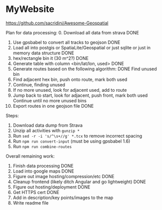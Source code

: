 # MyWebsite

https://github.com/sacridini/Awesome-Geospatial

Plan for data processing:
0. Download all data from strava DONE
1. Use gpsbabel to convert all tracks to geojson DONE
2. Load all into postgis or SpatiaLite/Geospatial or just sqlite or just in memory data structure DONE
3. hex/rectangle bin it (30 m^2?) DONE
4. Generate table with column <bin/lat/lon, used> DONE
5. Generate routes based on the following algorithm: DONE
  Find unused bin
  1. Find adjacent hex bin, push onto route, mark both used
  2. Continue, finding unused
  3. If no more unused, look for adjacent used, add to route
  4. Jump back to start, look for adjacent, push front, mark both used
  Continue until no more unused bins
6. Export routes in one geojson file DONE


Steps:
1. Download data dump from Strava
2. Unzip all activities with `gunzip *`
3. Run `sed -r -i 's/^\s+//g' *.tcx` to remove incorrect spacing
4. Run `npm run convert-input` (must be using gpsbabel 1.6)
5. Run `npm run combine-routes`

Overall remaining work:
1. Finish data processing DONE
2. Load into google maps DONE
3. Figure out image hosting/compression/etc DONE
4. Cleanup frontend (likely ditch Angular and go lightweight) DONE
5. Figure out hosting/deployment DONE
6. Get HTTPS cert DONE
7. Add in description/key points/images to the map
8. Write readme file

